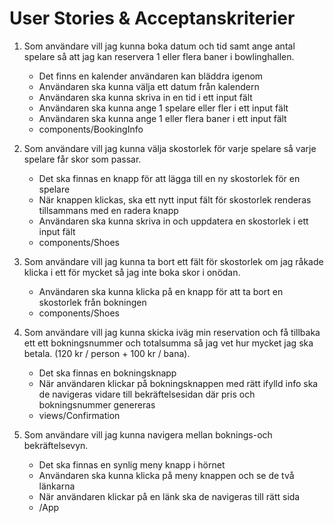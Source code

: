 # User Stories & Acceptanskriterier

1. Som användare vill jag kunna boka datum och tid samt ange antal spelare så att jag kan reservera 1 eller flera baner i bowlinghallen.
    - Det finns en kalender användaren kan bläddra igenom
    - Användaren ska kunna välja ett datum från kalendern
    - Användaren ska kunna skriva in en tid i ett input fält
    - Användaren ska kunna ange 1 spelare eller fler i ett input fält
    - Användaren ska kunna ange 1 eller flera baner i ett input fält
    - components/BookingInfo

2. Som användare vill jag kunna välja skostorlek för varje spelare så varje spelare får skor som passar.
    - Det ska finnas en knapp för att lägga till en ny skostorlek för en spelare
    - När knappen klickas, ska ett nytt input fält för skostorlek renderas tillsammans med en radera knapp
    - Användaren ska kunna skriva in och uppdatera en skostorlek i ett input fält
    - components/Shoes

3. Som användare vill jag kunna ta bort ett fält för skostorlek om jag råkade klicka i ett för mycket så jag inte boka skor i onödan.
    - Användaren ska kunna klicka på en knapp för att ta bort en skostorlek från bokningen
    - components/Shoes

4. Som användare vill jag kunna skicka iväg min reservation och få tillbaka ett ett bokningsnummer och totalsumma så jag vet hur mycket jag ska betala. (120 kr / person + 100 kr / bana).
    - Det ska finnas en bokningsknapp
    - När användaren klickar på bokningsknappen med rätt ifylld info ska de navigeras vidare till bekräftelsesidan där pris och bokningsnummer genereras
    - views/Confirmation

5. Som användare vill jag kunna navigera mellan boknings-och bekräftelsevyn.
    - Det ska finnas en synlig meny knapp i hörnet
    - Användaren ska kunna klicka på meny knappen och se de två länkarna
    - När användaren klickar på en länk ska de navigeras till rätt sida
    - /App